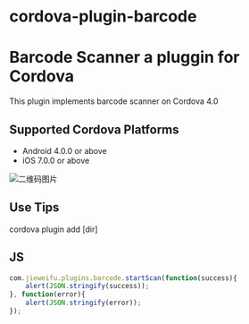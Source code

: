 # cordova-plugin-barcode 
# Barcode Scanner a pluggin for Cordova

This plugin implements barcode scanner on Cordova 4.0

## Supported Cordova Platforms

* Android 4.0.0 or above
* iOS 7.0.0 or above

![二维码图片](http://7xs68i.com1.z0.glb.clouddn.com/IMG_1772.PNG)

## Use Tips

cordova plugin add [dir]

## JS 
``` js
com.jieweifu.plugins.barcode.startScan(function(success){
    alert(JSON.stringify(success));
}, function(error){
    alert(JSON.stringify(error));
});
```
